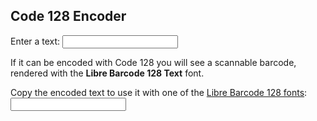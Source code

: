 
## <a name="code128encoder">Code 128 Encoder</a>

<label>Enter a text: <input type="text" name="to-encode" class="code128-encoder_input" /></label>

If it can be encoded with Code&nbsp;128 you will see a scannable barcode,
rendered with the **Libre Barcode 128 Text** font.

<div class="code128-encoder_display"></div>

<label> Copy the encoded text to use it with one of the [Libre&nbsp;Barcode&nbsp;128&nbsp;fonts](https://fonts.google.com/?query=Libre+Barcode+128):<br />
<input type="text" readonly class="code128-encoder_output" /></label>

